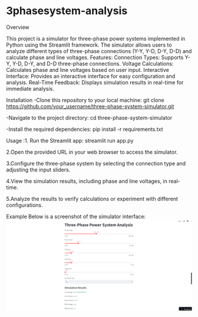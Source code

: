 # 3phasesystem-analysis
Overview

This project is a simulator for three-phase power systems implemented in Python using the Streamlit framework. The simulator allows users to analyze different types of three-phase connections (Y-Y, Y-D, D-Y, D-D) and calculate phase and line voltages.
Features:
    Connection Types: Supports Y-Y, Y-D, D-Y, and D-D three-phase connections.
    Voltage Calculations: Calculates phase and line voltages based on user input.
    Interactive Interface: Provides an interactive interface for easy configuration and analysis.
    Real-Time Feedback: Displays simulation results in real-time for immediate analysis.

Installation
-Clone this repository to your local machine:
git clone https://github.com/your_username/three-phase-system-simulator.git

-Navigate to the project directory:
cd three-phase-system-simulator

-Install the required dependencies:   pip install -r requirements.txt

Usage :1. Run the Streamlit app:
 streamlit run app.py

2.Open the provided URL in your web browser to access the simulator.

3.Configure the three-phase system by selecting the connection type and adjusting the input sliders.

4.View the simulation results, including phase and line voltages, in real-time.

5.Analyze the results to verify calculations or experiment with different configurations.

Example
Below is a screenshot of the simulator interface:
![Simulator Interface](screenshot.png)

